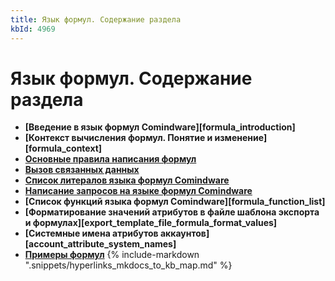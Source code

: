 ```yaml
---
title: Язык формул. Содержание раздела
kbId: 4969
---
```


# Язык формул. Содержание раздела

- **[Введение в язык формул Comindware][formula_introduction]**
- **[Контекст вычисления формул. Понятие и изменение][formula_context]**
- **[Основные правила написания формул](https://kb.comindware.ru/article.php?id=4996)**
- **[Вызов связанных данных](https://kb.comindware.ru/article.php?id=4998)**
- **[Список литералов языка формул Comindware](https://kb.comindware.ru/article.php?id=4995)**
- **[Написание запросов на языке формул Comindware](https://kb.comindware.ru/article.php?id=4997)**
- **[Список функций языка формул Comindware][formula_function_list]**
- **[Форматирование значений атрибутов в файле шаблона экспорта и формулах][export_template_file_formula_format_values]**
- **[Системные имена атрибутов аккаунтов][account_attribute_system_names]**
- **[Примеры формул](https://kb.comindware.ru/category.php?id=881)**
{% include-markdown ".snippets/hyperlinks_mkdocs_to_kb_map.md" %}
